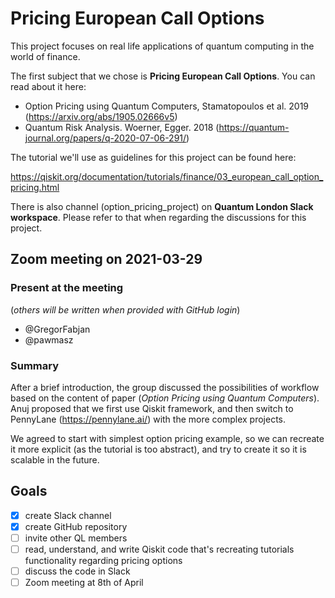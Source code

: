 # Pricing European Call Options

This project focuses on real life applications of quantum computing in the world of finance.

The first subject that we chose is **Pricing European Call Options**. You can read about it here:

- Option Pricing using Quantum Computers, Stamatopoulos et al. 2019 (<https://arxiv.org/abs/1905.02666v5>)
- Quantum Risk Analysis. Woerner, Egger. 2018 (<https://quantum-journal.org/papers/q-2020-07-06-291/>)

The tutorial we'll use as guidelines for this project can be found here:

<https://qiskit.org/documentation/tutorials/finance/03_european_call_option_pricing.html>

There is also channel (option_pricing_project) on **Quantum London Slack workspace**. Please refer to that when regarding the discussions for this project.

## Zoom meeting on 2021-03-29

### Present at the meeting

(*others will be written when provided with GitHub login*)

- @GregorFabjan
- @pawmasz

### Summary

After a brief introduction, the group discussed the possibilities of workflow based on the content of paper (*Option Pricing using Quantum Computers*). Anuj proposed that we first use Qiskit framework, and then switch to PennyLane (<https://pennylane.ai/>) with the more complex projects.

We agreed to start with simplest option pricing example, so we can recreate it more explicit (as the tutorial is too abstract), and try to create it so it is scalable in the future.

## Goals

- [x] create Slack channel
- [x] create GitHub repository
- [ ] invite other QL members
- [ ] read, understand, and write Qiskit code that's recreating tutorials functionality regarding pricing options
- [ ] discuss the code in Slack
- [ ] Zoom meeting at 8th of April
